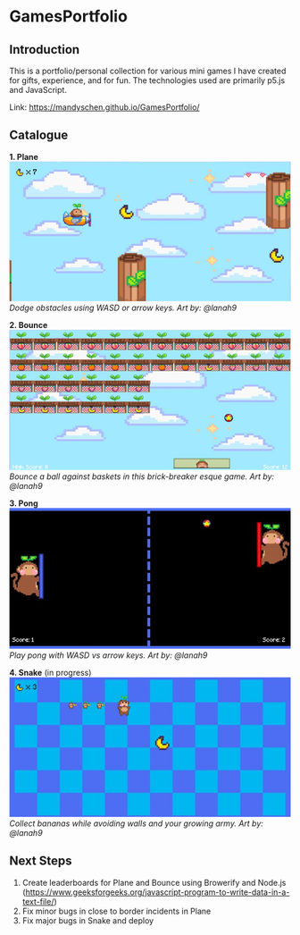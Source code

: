 # GamesPortfolio
## Introduction
This is a portfolio/personal collection for various mini games I have created for gifts, experience, and for fun. The technologies used are primarily p5.js and JavaScript.  
  
Link: https://mandyschen.github.io/GamesPortfolio/
## Catalogue
**1. Plane**  
![Screenshot from Plane](https://github.com/mandyschen/GamesPortfolio/blob/main/screenshots/plane.jpg)  
*Dodge obstacles using WASD or arrow keys. Art by: @lanah9*  
  
**2. Bounce**  
![Screenshot from Bounce](https://github.com/mandyschen/GamesPortfolio/blob/main/screenshots/bounce.jpg)  
*Bounce a ball against baskets in this brick-breaker esque game. Art by: @lanah9*  
  
**3. Pong**  
![Screenshot from Pong](https://github.com/mandyschen/GamesPortfolio/blob/main/screenshots/pong.jpg)   
*Play pong with WASD vs arrow keys. Art by: @lanah9*  
  
**4. Snake** (in progress)  
![Screenshot from Snake](https://github.com/mandyschen/GamesPortfolio/blob/main/screenshots/snake.jpg)  
*Collect bananas while avoiding walls and your growing army. Art by: @lanah9*  
  
## Next Steps
1. Create leaderboards for Plane and Bounce using Browerify and Node.js (https://www.geeksforgeeks.org/javascript-program-to-write-data-in-a-text-file/)
2. Fix minor bugs in close to border incidents in Plane
3. Fix major bugs in Snake and deploy
